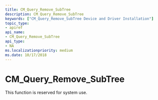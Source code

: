 ```yaml
---
title: CM_Query_Remove_SubTree
description: CM_Query_Remove_SubTree
keywords: ["CM_Query_Remove_SubTree Device and Driver Installation"]
topic_type:
- apiref
api_name:
- CM_Query_Remove_SubTree
api_type:
- NA
ms.localizationpriority: medium
ms.date: 10/17/2018
---
```


# CM_Query_Remove_SubTree

This function is reserved for system use.
